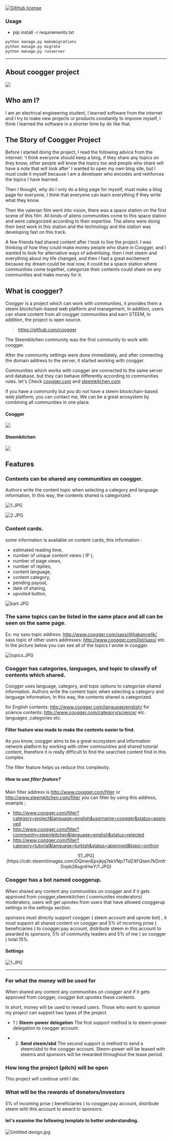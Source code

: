 [![GitHub license](https://img.shields.io/badge/license-MIT-blue.svg)](https://github.com/coogger/blob/master/LICENSE.txt)

### Usage

- pip install -r requirements.txt

```python
python manage.py makemigrations
python manage.py migrate
python manage.py runserver

```

------------------
## About coogger project

![](https://steemitimages.com/256x512/https://i.imgur.com/VoxUZQb.png)

## Who am I?
I am an electrical engineering student, I learned software from the internet and I try to make new projects or products constantly to improve myself, I think I learned the software in a shorter time by do like that.

## The Story of Coogger Project
Before I started doing the project, I read the following advice from the internet: 'I think everyone should keep a blog, if they share any topics on they know, other people will know  the topics too and people who share will have a note that will look after' I wanted to open my own blog site, but I must code it myself because I am a developer who encodes and reinforces the topics I have learned.

Then I thought, why do I only do a blog page for myself, must make a blog page for everyone, I think that everyone can learn everything if they write what they know.

Then the valerian film went into vision, there was a space station on the first scene of this film. All kinds of aliens communities come to this space station and were categorized according to their expertise. The aliens were doing their best work in this station and the technology and the station was developing fast on this track.

A few friends had shared content after I took to live the project. I was thinking of how they could make money people who share in Coogger, and I wanted to look for alternative ways of advertising. then I met steem and everything about my life changed, and then I had a great excitement because my dream could be real now, it could be a space station where communities come together, categorize their contents could share on any communities and make money for it.

## What is coogger?
Coogger is a project which can work with communities, it provides them a steem blockchain-based web platform and management, In addition, users can share content from all coogger communities and earn STEEM, In addition, the project is open source.

> https://github.com/coogger

The Steemkitchen community was the first community to work with coogger.

After the community settings were done immediately, and after connecting the domain address to the server, it started working with coogger.

Communities which works with coogger are connected to the same server and database, but they can behave differently according to communities rules. let's Check [coogger.com](http://www.coogger.com) and [steemkitchen.com](http://www.steemkitchen.com)

If you have a community but you do not have a steem blockchain-based web platform, you can contact me, We can be a great ecosystem by combining all communities in one place.

#### Coogger
![](https://steemitimages.com/0x0/https://cdn.steemitimages.com/DQmQ1Grrua2RVHY1tiRGXJcjq7yLMQzhbgq1B8QBGTRre7M/1.JPG)

#### Steemkitchen
![](https://steemitimages.com/0x0/https://cdn.steemitimages.com/DQmTYpAgNLQz7gJbWAevjTxXeqhMgfchZyZ3KUjaLLaUBDB/2.JPG)

## Features
### Contents can be shared any communities on coogger.
Authors write the content topic when selecting a category and language information, In this way, the contents shared is categorized.
<br>

![1.JPG](https://cdn.steemitimages.com/DQmYqhajwwkvpsPpjPruYvJvDaRXLusYYE6DFcxomzp7wA3/1.JPG)

![2.JPG](https://cdn.steemitimages.com/DQmNVZgDWrhyLpDdUwoYNWdShhZbCGHj4cB7scFjxYXV7Tk/2.JPG)

### Content cards.
some information is available on content cards, this information :

- estimated reading time,
- number of unique content views ( IP ),
- number of page views,
- number of replies,
- content language,
- content category,
- pending payout,
- date of sharing,
- upvoted button,

![kart.JPG](https://cdn.steemitimages.com/DQmdQEzEqVLaNd9W5g6G4feakJxi8VLB1nwj9fa8uH5nUZj/kart.JPG)

### The same topics can be listed in the same place and all can be seen on the same page.
Ex: my sass topic address: http://www.coogger.com/sass/@hakancelik/
sass topic of other users addresses: http://www.coogger.com/list/sass/ etc.
In the picture below you can see all of the topics I wrote in coogger.

![topics.JPG](https://cdn.steemitimages.com/DQmcxZemaPi3KjKeujSRo3ttmvnVVkgDjfNi4vE9C5EZzex/topics.JPG)

### Coogger has categories, languages, and topic to classify of contents which shared.
Coogger uses language, category, and topic options to categorize shared information. Authors write the content topic when selecting a category and language information, In this way, the contents shared is categorized.

for English contents: http://www.coogger.com/language/english/
for science contents: http://www.coogger.com/category/science/  etc.
languages ,categories etc.

#### Filter feature was made to make the contents easier to find.
As you know, coogger aims to be a great ecosystem and information network platform by working with other communities and shared tutorial content, therefore it is really difficult to find the searched content find in this complex.

The filter feature helps us reduce this complexity.

##### How to use filter feature?
Main filter address is http://www.coogger.com/filter or http://www.steemkitchen.com/filter
you can filter by using this address, example ;

- http://www.coogger.com/filter?category=project&language=english&username=coogger&status=approved
- http://www.coogger.com/filter?community=steemkitchen&language=english&status=rejected
- http://www.coogger.com/filter?category=tutorial&language=turkish&status=approved&topic=python

<center>![1.JPG](https://cdn.steemitimages.com/DQmenEpvjkjq7ekVNp7TdZ4FQtam7kDmfrDxpb26sgniHwY/1.JPG)
</center>

### Coogger has a bot named cooggerup.
When shared any content any communities on coogger and if it gets approved from coogger,steemkitchen ( communites moderators) moderators, users will get upvotes from users that have allowed cooggerup settings in the settings section.

sponsors must directly support coogger ( steem account and upvote bot) , it must support all shared content on coogger and 5% of incoming prise ( beneficiaries ) to coogger.pay account, distribute steem in this account to awarded to sponsors, 5% of community leaders and 5% of me ( so coogger ) total 15%.

#### Settings
![1.JPG](https://cdn.steemitimages.com/DQmbboDDbekfFoxEbFPk8rgmhAMzrqYPgB8tAFJN4Ktge1G/1.JPG)

--------

### For what the money will be used for
When shared any content any communities on coogger and if it gets approved from coogger, coogger bot upvotes these contents.

In short, money will be used to reward users.
Those who want to sponsor my project can support two types of the project.

- 1 ) **Steem-power delegation**
	The first support method is to steem-power delegation to coogger account.

- 2) **Send steem/sbd**
	 The second support is method to send a steem/sbd to the coogger account.
	 Steem-power will be leased with steems and sponsors will be rewarded throughout the lease period.

### How long the project (pitch) will be open
This project will continue until I die.

### What will be the rewards of donators/investors
5% of incoming prise ( beneficiaries ) to coogger.pay account, distribute steem with this account to award to sponsors.
<br>

#### let's examine the following template to better understanding.

![Untitled design.jpg](https://cdn.steemitimages.com/DQmafJ8B2vSAttSp9JybnrFvoEJRnPY4kZq98U8gnJ9fKCa/Untitled%20design.jpg)
